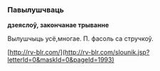 ### Павылушчваць
**дзеяслоў, закончанае трыванне**

Вылушчыць усё,многае. П. фасоль са стручкоў.

<a rel="author">[http://rv-blr.com/](http://rv-blr.com/slounik.jsp?letterId=0&maskId=0&pageId=1993)</a>
